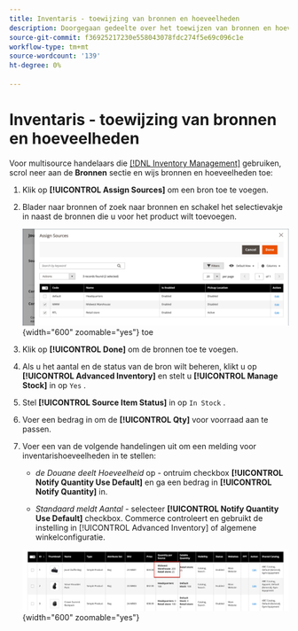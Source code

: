 ```yaml
---
title: Inventaris - toewijzing van bronnen en hoeveelheden
description: Doorgegaan gedeelte over het toewijzen van bronnen en hoeveelheden bij het maken van catalogusproducten.
source-git-commit: f36925217230e558043078fdc274f5e69c096c1e
workflow-type: tm+mt
source-wordcount: '139'
ht-degree: 0%

---
```


# Inventaris - toewijzing van bronnen en hoeveelheden

Voor multisource handelaars die [[!DNL Inventory Management]](../inventory-management/introduction.md) gebruiken, scrol neer aan de **Bronnen** sectie en wijs bronnen en hoeveelheden toe:

1. Klik op **[!UICONTROL Assign Sources]** om een bron toe te voegen.

1. Blader naar bronnen of zoek naar bronnen en schakel het selectievakje in naast de bronnen die u voor het product wilt toevoegen.

   ![ wijs bronnen aan het product ](../catalog/assets/inventory-product-assign-sources.png){width="600" zoomable="yes"} toe

1. Klik op **[!UICONTROL Done]** om de bronnen toe te voegen.

1. Als u het aantal en de status van de bron wilt beheren, klikt u op **[!UICONTROL Advanced Inventory]** en stelt u **[!UICONTROL Manage Stock]** in op `Yes` .

1. Stel **[!UICONTROL Source Item Status]** in op `In Stock` .

1. Voer een bedrag in om de **[!UICONTROL Qty]** voor voorraad aan te passen.

1. Voer een van de volgende handelingen uit om een melding voor inventarishoeveelheden in te stellen:

   - _de Douane deelt Hoeveelheid_ op - ontruim checkbox **[!UICONTROL Notify Quantity Use Default]** en ga een bedrag in **[!UICONTROL Notify Quantity]** in.

   - _Standaard meldt Aantal_ - selecteer **[!UICONTROL Notify Quantity Use Default]** checkbox. Commerce controleert en gebruikt de instelling in [!UICONTROL Advanced Inventory] of algemene winkelconfiguratie.

   ![ de Hoeveelheden van het Product van de Update per Source ](../catalog/assets/inventory-product-quantity.png){width="600" zoomable="yes"}
